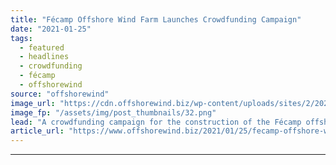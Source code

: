 ```yaml
---
title: "Fécamp Offshore Wind Farm Launches Crowdfunding Campaign"
date: "2021-01-25"
tags: 
  - featured
  - headlines
  - crowdfunding
  - fécamp
  - offshorewind
source: "offshorewind"
image_url: "https://cdn.offshorewind.biz/wp-content/uploads/sites/2/2020/06/02143518/Fecamp_site.png"
image_fp: "/assets/img/post_thumbnails/32.png"
lead: "A crowdfunding campaign for the construction of the Fécamp offshore wind farm in Normandy,"
article_url: "https://www.offshorewind.biz/2021/01/25/fecamp-offshore-wind-farm-launches-crowdfunding-campaign/"
---
```


---

